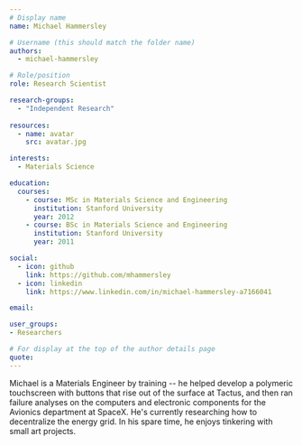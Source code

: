 ```yaml
---
# Display name
name: Michael Hammersley

# Username (this should match the folder name)
authors:
  - michael-hammersley

# Role/position
role: Research Scientist

research-groups:
  - "Independent Research"
  
resources:
  - name: avatar
    src: avatar.jpg

interests:
  - Materials Science

education:
  courses:
    - course: MSc in Materials Science and Engineering
      institution: Stanford University
      year: 2012
    - course: BSc in Materials Science and Engineering
      institution: Stanford University
      year: 2011

social:
  - icon: github
    link: https://github.com/mhammersley
  - icon: linkedin
    link: https://www.linkedin.com/in/michael-hammersley-a7166041

email:

user_groups:
- Researchers

# For display at the top of the author details page
quote:
---
```


Michael is a Materials Engineer by training -- he helped develop a polymeric touchscreen with buttons that rise out of the surface at Tactus, and then ran failure analyses on the computers and electronic components for the Avionics department at SpaceX. He's currently researching how to decentralize the energy grid. In his spare time, he enjoys tinkering with small art  projects.
